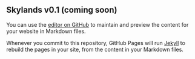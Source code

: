 ## Skylands v0.1 (coming soon)

You can use the [editor on GitHub](https://github.com/RezendBot/Skylands/edit/gh-pages/index.md) to maintain and preview the content for your website in Markdown files.

Whenever you commit to this repository, GitHub Pages will run [Jekyll](https://jekyllrb.com/) to rebuild the pages in your site, from the content in your Markdown files.

